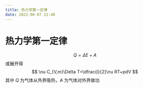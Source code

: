 ```yaml
---
title: 热力学第一定律
date: 2022-06-07 22:40
---
```

# 热力学第一定律
$$
Q=\Delta E+A
$$
或展开得
$$
\nu C_{V,m}\Delta T=\dfrac{i}{2}\nu RT+pdV
$$
其中 $Q$ 为气体从外界吸热，$A$ 为气体对外界做功